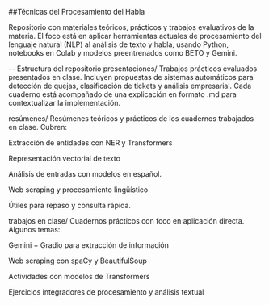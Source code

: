 ##Técnicas del Procesamiento del Habla

Repositorio con materiales teóricos, prácticos y trabajos evaluativos de la materia. El foco está en aplicar herramientas actuales de procesamiento del lenguaje natural (NLP) al análisis de texto y habla, usando Python, notebooks en Colab y modelos preentrenados como BETO y Gemini.

-- Estructura del repositorio presentaciones/ Trabajos prácticos evaluados presentados en clase. Incluyen propuestas de sistemas automáticos para detección de quejas, clasificación de tickets y análisis empresarial. Cada cuaderno está acompañado de una explicación en formato .md para contextualizar la implementación.

resúmenes/ Resúmenes teóricos y prácticos de los cuadernos trabajados en clase. Cubren:

Extracción de entidades con NER y Transformers

Representación vectorial de texto

Análisis de entradas con modelos en español.

Web scraping y procesamiento lingüístico

Útiles para repaso y consulta rápida.

trabajos en clase/ Cuadernos prácticos con foco en aplicación directa. Algunos temas:

Gemini + Gradio para extracción de información

Web scraping con spaCy y BeautifulSoup

Actividades con modelos de Transformers

Ejercicios integradores de procesamiento y análisis textual

